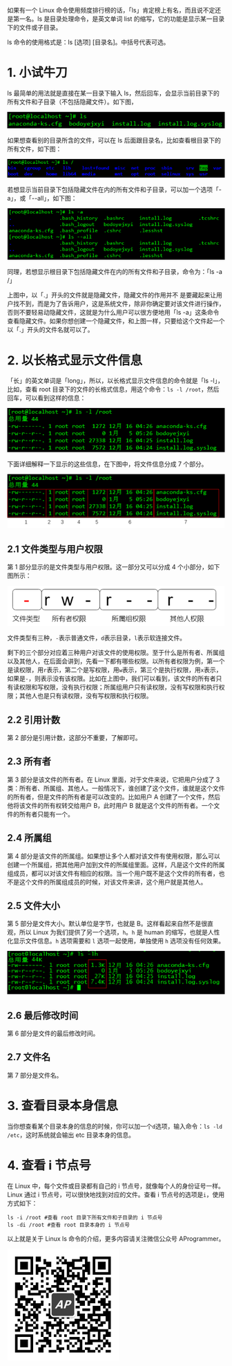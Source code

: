 如果有一个 Linux 命令使用频度排行榜的话，「ls」肯定榜上有名，而且说不定还是第一名。ls 是目录处理命令，是英文单词 list 的缩写，它的功能是显示某一目录下的文件或子目录。

ls 命令的使用格式是：ls [选项] \[目录名]。中括号代表可选。

# 1. 小试牛刀

ls 最简单的用法就是直接在某一目录下输入 ls，然后回车，会显示当前目录下的所有文件和子目录（不包括隐藏文件）。如下图，

![](https://raw.githubusercontent.com/YoungYo/Linux---Notes/master/images/Linux%20ls%20%E5%91%BD%E4%BB%A4%E8%AF%A6%E8%A7%A3/2019-01-07_201013.png)

如果想查看别的目录所含的文件，可以在 ls 后面跟目录名，比如查看根目录下的所有文件，如下图：

![](https://raw.githubusercontent.com/YoungYo/Linux---Notes/master/images/Linux%20ls%20%E5%91%BD%E4%BB%A4%E8%AF%A6%E8%A7%A3/2019-01-07_220502.png)

若想显示当前目录下包括隐藏文件在内的所有文件和子目录，可以加一个选项「-a」，或「--all」，如下图：

![](https://raw.githubusercontent.com/YoungYo/Linux---Notes/master/images/Linux%20ls%20%E5%91%BD%E4%BB%A4%E8%AF%A6%E8%A7%A3/2019-01-07_203922.png)

同理，若想显示根目录下包括隐藏文件在内的所有文件和子目录，命令为：「ls -a /」

上图中，以「.」开头的文件就是隐藏文件，隐藏文件的作用并不 是要藏起来让用户找不到，而是为了告诉用户，这是系统文件，除非你确定要对该文件进行操作，否则不要轻易动隐藏文件，这就是为什么用户可以很方便地用「ls -a」这条命令查看隐藏文件。如果你想创建一个隐藏文件，和上图一样，只要给这个文件起一个以「.」开头的文件名就可以了。

# 2. 以长格式显示文件信息

「长」的英文单词是「long」，所以，以长格式显示文件信息的命令就是「ls -l」，比如，查看 root 目录下的文件的长格式信息，用这个命令：`ls -l /root`，然后回车，可以看到这样的信息：

![](https://raw.githubusercontent.com/YoungYo/Linux---Notes/master/images/Linux%20ls%20%E5%91%BD%E4%BB%A4%E8%AF%A6%E8%A7%A3/2019-01-07_222705.png)

下面详细解释一下显示的这些信息，在下图中，将文件信息分成 7 个部分。

![](https://raw.githubusercontent.com/YoungYo/Linux---Notes/master/images/Linux%20ls%20%E5%91%BD%E4%BB%A4%E8%AF%A6%E8%A7%A3/%E5%9B%BE%E7%89%871.png)

## 2.1 文件类型与用户权限

第 1 部分显示的是文件类型与用户权限。这一部分又可以分成 4 个小部分，如下图所示：

![](https://raw.githubusercontent.com/YoungYo/Linux---Notes/master/images/Linux%20ls%20%E5%91%BD%E4%BB%A4%E8%AF%A6%E8%A7%A3/%E6%96%87%E4%BB%B6%E7%B1%BB%E5%9E%8B%E5%92%8C%E6%9D%83%E9%99%90.png)

文件类型有三种，`-`表示普通文件，`d`表示目录，`l`表示软连接文件。

剩下的三个部分对应着三种用户对该文件的使用权限。至于什么是所有者、所属组以及其他人，在后面会讲到，先看一下都有哪些权限。以所有者权限为例，第一个是读权限，用`r`表示，第二个是写权限，用`w`表示，第三个是执行权限，用`x`表示，如果是`-`，则表示没有该权限。比如在上图中，我们可以看到，该文件的所有者只有读权限和写权限，没有执行权限；所属组用户只有读权限，没有写权限和执行权限；其他人也是只有读权限，没有写权限和执行权限。

## 2.2 引用计数

第 2 部分是引用计数，这部分不重要，了解即可。

## 2.3 所有者

第 3 部分是该文件的所有者。在 Linux 里面，对于文件来说，它把用户分成了 3 类：所有者、所属组、其他人。一般情况下，谁创建了这个文件，谁就是这个文件的所有者，但是文件的所有者是可以改变的。比如用户 A 创建了一个文件，然后他将该文件的所有权转交给用户 B，此时用户 B 就是这个文件的所有者。一个文件的所有者只能有一个。

## 2.4 所属组

第 4 部分是该文件的所属组。如果想让多个人都对该文件有使用权限，那么可以创建一个所属组，把其他用户加到文件的所属组里面。这样，凡是这个文件的所属组成员，都可以对该文件有相应的权限。当一个用户既不是这个文件的所有者，也不是这个文件的所属组成员的时候，对该文件来讲，这个用户就是其他人。

## 2.5 文件大小

第 5 部分是文件大小。默认单位是字节，也就是 B。这样看起来自然不是很直观，所以 Linux 为我们提供了另一个选项，`h`。`h` 是 human 的缩写，也就是人性化显示文件信息。`h` 选项需要和 `l` 选项一起使用，单独使用 `h` 选项没有任何效果。

![](https://raw.githubusercontent.com/YoungYo/Linux---Notes/master/images/Linux%20ls%20%E5%91%BD%E4%BB%A4%E8%AF%A6%E8%A7%A3/2019-01-16_190055.png)

## 2.6 最后修改时间

第 6 部分是文件的最后修改时间。

## 2.7 文件名

第 7 部分是文件名。

# 3. 查看目录本身信息

当你想查看某个目录本身的信息的时候，你可以加一个`d`选项，输入命令：`ls -ld /etc`，这时系统就会输出 etc 目录本身的信息。

# 4. 查看 i 节点号

在 Linux 中，每个文件或目录都有自己的 i 节点号，就像每个人的身份证号一样。Linux 通过 i 节点号，可以很快地找到对应的文件。查看 i 节点号的选项是`i`，使用方式如下：

```shell
ls -i /root #查看 root 目录下所有文件和子目录的 i 节点号
ls -di /root #查看 root 目录本身的 i 节点号
```

以上就是关于 Linux ls 命令的介绍，更多内容请关注微信公众号 AProgrammer。

![](https://raw.githubusercontent.com/YoungYo/Linux---Notes/master/images/%E5%BE%AE%E4%BF%A1%E5%85%AC%E4%BC%97%E5%8F%B7%E4%BA%8C%E7%BB%B4%E7%A0%81.jpg)